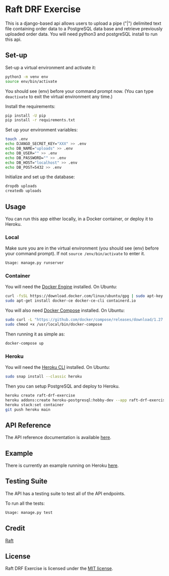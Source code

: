 # Raft DRF Exercise

This is a django-based api allows users to upload a pipe ("|") delimited text file containing order data to a PostgreSQL data base and retrieve previously uploaded order data. You will need python3 and postgreSQL install to run this api.

## Set-up

Set-up a virtual environment and activate it:

```bash
python3 -m venv env
source env/bin/activate
```

You should see (env) before your command prompt now. (You can type `deactivate` to exit the virtual environment any time.)

Install the requirements:

```bash
pip install -U pip
pip install -r requirements.txt
```

Set up your environment variables:

```bash
touch .env
echo DJANGO_SECRET_KEY="XXX" >> .env
echo DB_NAME="uploads" >> .env
echo DB_USER="" >> .env
echo DB_PASSWORD="" >> .env
echo DB_HOST="localhost" >> .env
echo DB_POST=5432 >> .env
```

Initialize and set up the database:

```bash
dropdb uploads
createdb uploads
```

## Usage

You can run this app either locally, in a Docker container, or deploy it to Heroku.

### Local

Make sure you are in the virtual environment (you should see (env) before your command prompt). If not `source /env/bin/activate` to enter it.

```bash
Usage: manage.py runserver
```

### Container

You will need the [Docker Engine](https://docs.docker.com/engine/install/) installed. On Ubuntu:

```bash
curl -fsSL https://download.docker.com/linux/ubuntu/gpg | sudo apt-key add -
sudo apt-get install docker-ce docker-ce-cli containerd.io
```

You will also need [Docker Compose](https://docs.docker.com/compose/install/) installed. On Ubuntu:

```bash
sudo curl -L "https://github.com/docker/compose/releases/download/1.27.4/docker-compose-$(uname -s)-$(uname -m)" -o /usr/local/bin/docker-compose
sudo chmod +x /usr/local/bin/docker-compose
```

Then running it as simple as:

```bash
docker-compose up
```

### Heroku

You will need the [Heroku CLI](https://devcenter.heroku.com/articles/heroku-cli) installed. On Ubuntu:

```bash
sudo snap install --classic heroku
```

Then you can setup PostgreSQL and deploy to Heroku.

```bash
heroku create raft-drf-exercise
heroku addons:create heroku-postgresql:hobby-dev --app raft-drf-exercise
heroku stack:set container
git push heroku main
```

## API Reference

The API reference documentation is available [here](https://documenter.getpostman.com/view/10868159/TVep8TFw?version=latest).

## Example

There is currently an example running on Heroku [here](https://raft-drf-exercise.herokuapp.com/).

## Testing Suite

The API has a testing suite to test all of the API endpoints.

To run all the tests:

```bash
Usage: manage.py test
```

## Credit

[Raft](https://goraft.tech/)

## License

Raft DRF Exercise is licensed under the [MIT license](https://github.com/danrneal/raft-drf-exercise/blob/master/LICENSE).

